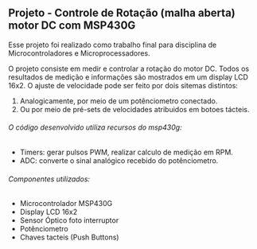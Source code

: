 ## Projeto - Controle de Rotação (malha aberta) motor DC com MSP430G 

Esse projeto foi realizado como trabalho final para disciplina de Microcontroladores e Microprocessadores.

O projeto consiste em medir e controlar a rotação do motor DC. Todos os resultados de medição e informações são mostrados em um display LCD 16x2. O ajuste de velocidade pode ser feito por dois sitemas distintos: 
1) Analogicamente, por meio de um potênciometro conectado. 
2) Ou por meio de pré-sets de velocidades atribuidos em botoes tácteis.
###### O código desenvolvido utiliza recursos do msp430g:
 - Timers: gerar pulsos PWM, realizar calculo de medição em RPM.
 - ADC: converte o sinal analógico recebido do potênciometro.

###### Componentes utilizados:
- Microcontrolador MSP430G
- Display LCD 16x2
- Sensor Óptico foto interruptor
- Potênciometro
- Chaves tacteis (Push Buttons)


